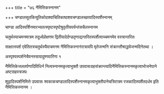 +++
title = "७६ नैमित्तिकस्नानम"

+++
चण्डालसूतकिसूतिकोदक्याचितिकाष्ठशवचण्डालच्छायादिस्पर्शेस्नानम्

चाण्डा आदिस्पर्शिनमारभ्यतत्स्पृष्टस्पृष्टेषुतृतीयपर्यन्तंसचैलस्नानम

चतुर्थस्याचमनमात्रम तदूर्ध्वप्रोक्षणम द्वितीयादेर्दण्डतृणाद्यन्तरितस्पर्शेत्वाच्चमनमेव वस्त्रान्तरितः

साक्षात्स्पर्श एवेतितत्रचतुर्थस्यैवाचमनम नैमित्तिकस्नानंरात्रावपि मृतेजन्मनि संक्रान्तौश्राद्ध्येजन्मदिनेतथा ।

अस्पृश्यस्पर्शनेचैवनस्त्रायादुष्णवारिणा १

नैमित्तिकेजलतर्पणादिविधिर्न नित्यस्नानमकृत्वाभुक्तौ उपवासःग्रहसंक्रान्त्यादिनैमित्तिकस्नानमकृत्वाभोजनेपाने अष्टसहस्त्रजपः

शूद्रादिस्पर्शनिमित्ते उपवासः श्वकाकचण्डालादिस्पर्शेस्नानमकृत्वाभुक्तौपानेचत्रिरात्रम रजकादिस्पर्शेतदर्धम इति नैमित्तिकस्नानम ।
